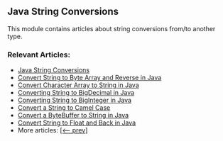 ## Java String Conversions

This module contains articles about string conversions from/to another type.

### Relevant Articles:
- [Java String Conversions](https://www.baeldung.com/java-string-conversions)
- [Convert String to Byte Array and Reverse in Java](https://www.baeldung.com/java-string-to-byte-array)
- [Convert Character Array to String in Java](https://www.baeldung.com/java-char-array-to-string)
- [Converting String to BigDecimal in Java](https://www.baeldung.com/java-string-to-bigdecimal)
- [Converting String to BigInteger in Java](https://www.baeldung.com/java-string-to-biginteger)
- [Convert a String to Camel Case](https://www.baeldung.com/java-string-to-camel-case)
- [Convert a ByteBuffer to String in Java](https://www.baeldung.com/java-bytebuffer-to-string)
- [Convert String to Float and Back in Java](https://www.baeldung.com/java-string-to-float)
- More articles: [[<-- prev]](/core-java-string-conversions)
